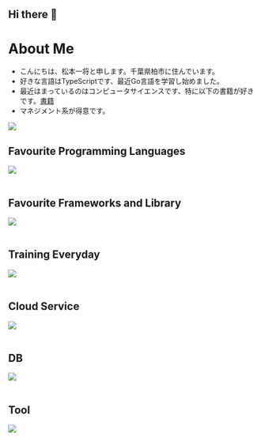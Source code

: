## Hi there 👋

# About Me

- こんにちは、松本一将と申します。千葉県柏市に住んでいます。
- 好きな言語はTypeScriptです、最近Go言語を学習し始めました。
- 最近はまっているのはコンピュータサイエンスです、特に以下の書籍が好きです。[書籍](https://amzn.asia/d/4o8935T)
- マネジメント系が得意です。


![](https://github-readme-stats.vercel.app/api/top-langs?username=kazumasamatsumoto&show_icons=true&locale=en&layout=compact)

## Favourite Programming Languages

<img src="https://skillicons.dev/icons?i=typescript" /> <br /><br />

## Favourite Frameworks and Library

<img src="https://skillicons.dev/icons?i=next,nest" /> <br /><br />

## Training Everyday

<img src="https://skillicons.dev/icons?i=typescript" /> <br /><br />

## Cloud Service

<img src="https://skillicons.dev/icons?i=aws,azure,firebase" /> <br /><br />

## DB

<img src="https://skillicons.dev/icons?i=mysql,postgresql,Aurora,DynamoDB" /> <br /><br />

## Tool

<img src="https://skillicons.dev/icons?i=docker,git,github,vscode,figma" /> <br /><br />


<!--
**kazumasamatsumoto/kazumasamatsumoto** is a ✨ _special_ ✨ repository because its `README.md` (this file) appears on your GitHub profile.

Here are some ideas to get you started:

- 🔭 I’m currently working on ...
- 🌱 I’m currently learning ...
- 👯 I’m looking to collaborate on ...
- 🤔 I’m looking for help with ...
- 💬 Ask me about ...
- 📫 How to reach me: ...
- 😄 Pronouns: ...
- ⚡ Fun fact: ...
-->

